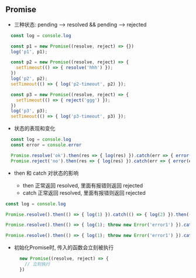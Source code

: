 ## Promise

- 三种状态: pending --> resolved && pending --> rejected

```js
  const log = console.log

  const p1 = new Promise((resolve, reject) => {})
  log('p1', p1);

  const p2 = new Promise((resolve, reject) => {
    setTimeout(() => { resolve('hhh') });
  })
  log('p2', p2);
  setTimeout(() => { log('p2-timeout', p2) });

  const p3 = new Promise((resolve, reject) => {
    setTimeout(() => { reject('ggg') });
  })
  log('p3', p3);
  setTimeout(() => { log('p3-timeout', p3) });
```

- 状态的表现和变化

```js
  const log = console.log
  const error = console.error

  Promise.resolve('ok').then(res => { log(res) }).catch(err => { error(err) })
  Promise.reject('no').then(res => { log(res) }).catch(err => { error(err) })
```

- then 和 catch 对状态的影响

  - then 正常返回 resolved, 里面有报错则返回 rejected
  - catch 正常返回 resolved, 里面有报错则返回 rejected

```js
const log = console.log

Promise.resolve().then(() => { log(1) }).catch(() => { log(2) }).then(() => { log(3) })

Promise.resolve().then(() => { log(1); throw new Error('error1') }).catch(() => { log(2) }).then(() => { log(3) })

Promise.resolve().then(() => { log(1); throw new Error('error1') }).catch(() => { log(2) }).catch(() => { log(3) })
```

- 初始化Promise时, 传入的函数会立刻被执行

  ```js
    new Promise((resolve, reject) => {
      // 立刻执行
    })
  ```
